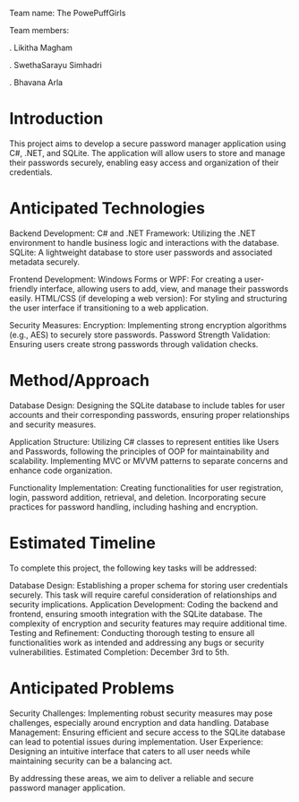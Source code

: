 Team name: The PowePuffGirls

Team members:

. Likitha Magham

. SwethaSarayu Simhadri

. Bhavana Arla

# Introduction

This project aims to develop a secure password manager application using C#, .NET, and SQLite. The application will allow users to store and manage their passwords securely, enabling easy access and organization of their credentials.


# Anticipated Technologies

Backend Development:
C# and .NET Framework: Utilizing the .NET environment to handle business logic and interactions with the database.
SQLite: A lightweight database to store user passwords and associated metadata securely.

Frontend Development:
Windows Forms or WPF: For creating a user-friendly interface, allowing users to add, view, and manage their passwords easily.
HTML/CSS (if developing a web version): For styling and structuring the user interface if transitioning to a web application.

Security Measures:
Encryption: Implementing strong encryption algorithms (e.g., AES) to securely store passwords.
Password Strength Validation: Ensuring users create strong passwords through validation checks.

# Method/Approach

Database Design:
Designing the SQLite database to include tables for user accounts and their corresponding passwords, ensuring proper relationships and security measures.

Application Structure:
Utilizing C# classes to represent entities like Users and Passwords, following the principles of OOP for maintainability and scalability.
Implementing MVC or MVVM patterns to separate concerns and enhance code organization.

Functionality Implementation:
Creating functionalities for user registration, login, password addition, retrieval, and deletion.
Incorporating secure practices for password handling, including hashing and encryption.

# Estimated Timeline
To complete this project, the following key tasks will be addressed:

Database Design: 
Establishing a proper schema for storing user credentials securely. This task will require careful consideration of relationships and security implications.
Application Development: 
Coding the backend and frontend, ensuring smooth integration with the SQLite database. The complexity of encryption and security features may require additional time.
Testing and Refinement: 
Conducting thorough testing to ensure all functionalities work as intended and addressing any bugs or security vulnerabilities.
Estimated Completion: December 3rd to 5th.

# Anticipated Problems
Security Challenges: Implementing robust security measures may pose challenges, especially around encryption and data handling.
Database Management: Ensuring efficient and secure access to the SQLite database can lead to potential issues during implementation.
User Experience: Designing an intuitive interface that caters to all user needs while maintaining security can be a balancing act.

By addressing these areas, we aim to deliver a reliable and secure password manager application.

